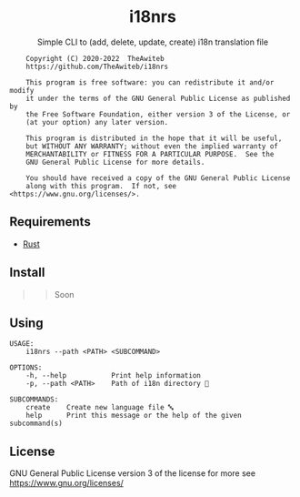 <div align="center">

# i18nrs
Simple CLI to (add, delete, update, create) i18n translation file

</div>

```
    Copyright (C) 2020-2022  TheAwiteb
    https://github.com/TheAwiteb/i18nrs

    This program is free software: you can redistribute it and/or modify
    it under the terms of the GNU General Public License as published by
    the Free Software Foundation, either version 3 of the License, or
    (at your option) any later version.

    This program is distributed in the hope that it will be useful,
    but WITHOUT ANY WARRANTY; without even the implied warranty of
    MERCHANTABILITY or FITNESS FOR A PARTICULAR PURPOSE.  See the
    GNU General Public License for more details.

    You should have received a copy of the GNU General Public License
    along with this program.  If not, see <https://www.gnu.org/licenses/>.
```

## Requirements
 * [Rust](https://www.rust-lang.org/)

## Install
>> Soon

## Using
```
USAGE:
    i18nrs --path <PATH> <SUBCOMMAND>

OPTIONS:
    -h, --help           Print help information
    -p, --path <PATH>    Path of i18n directory 📂

SUBCOMMANDS:
    create    Create new language file 🔤
    help      Print this message or the help of the given subcommand(s)

```

## License
GNU General Public License version 3 of the license for more see <https://www.gnu.org/licenses/>
